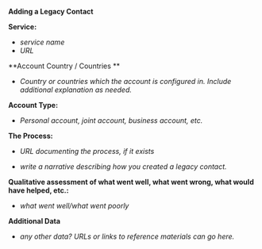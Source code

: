 **Adding a Legacy Contact**

**Service:** 

* _service name_
* _URL_

**Account Country / Countries **

* _Country or countries which the account is configured in.  Include additional explanation as needed._

**Account Type:**

* _Personal account, joint account, business account, etc._

**The Process:**

* _URL documenting the process, if it exists_

* _write a narrative describing how you created a legacy contact._

**Qualitative assessment of what went well, what went wrong, what would have helped, etc.:**

* _what went well/what went poorly_

**Additional Data**

* _any other data?  URLs or links to reference materials can go here._
